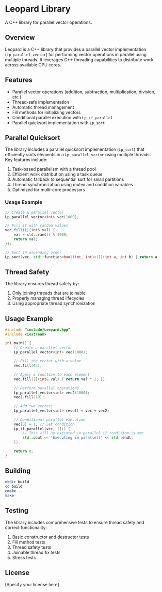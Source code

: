 # Leopard Library

A C++ library for parallel vector operations.

## Overview

Leopard is a C++ library that provides a parallel vector implementation (`Lp_parallel_vector`) for performing vector operations in parallel using multiple threads. It leverages C++ threading capabilities to distribute work across available CPU cores.

## Features

- Parallel vector operations (addition, subtraction, multiplication, division, etc.)
- Thread-safe implementation
- Automatic thread management
- Fill methods for initializing vectors
- Conditional parallel execution with `Lp_if_parallel`
- Parallel quicksort implementation with `Lp_sort`

## Parallel Quicksort

The library includes a parallel quicksort implementation (`Lp_sort`) that efficiently sorts elements in a `Lp_parallel_vector` using multiple threads. Key features include:

1. Task-based parallelism with a thread pool
2. Efficient work distribution using a task queue
3. Automatic fallback to sequential sort for small partitions
4. Thread synchronization using mutex and condition variables
5. Optimized for multi-core processors

### Usage Example

```cpp
// Create a parallel vector
Lp_parallel_vector<int> vec(1000);

// Fill it with random values
vec.fill([](int& val) { 
    val = std::rand() % 1000; 
    return val;
});

// Sort in ascending order
Lp_sort(vec, std::function<bool(int, int)>([](int a, int b) { return a < b; }));
```

## Thread Safety

The library ensures thread safety by:

1. Only joining threads that are joinable
2. Properly managing thread lifecycles
3. Using appropriate thread synchronization

## Usage Example

```cpp
#include "include/Leopard.hpp"
#include <iostream>

int main() {
    // Create a parallel vector
    Lp_parallel_vector<int> vec(1000);
    
    // Fill the vector with a value
    vec.fill(42);
    
    // Apply a function to each element
    vec.fill([](int& val) { return val * 2; });
    
    // Perform parallel operations
    Lp_parallel_vector<int> vec2(1000);
    vec2.fill(10);
    
    // Add two vectors
    Lp_parallel_vector<int> result = vec + vec2;
    
    // Conditional parallel execution
    vec[0] = 1; // Set condition
    Lp_if_parallel(vec, []() {
        // This will be executed in parallel if condition is met
        std::cout << "Executing in parallel!" << std::endl;
    });
    
    return 0;
}
```

## Building

```bash
mkdir build
cd build
cmake ..
make
```

## Testing

The library includes comprehensive tests to ensure thread safety and correct functionality:

1. Basic constructor and destructor tests
2. Fill method tests
3. Thread safety tests
4. Joinable thread fix tests
5. Stress tests

## License

[Specify your license here]
